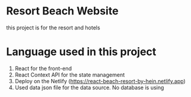 # Resort Beach Website
this project is for the resort and hotels

# Language used in this project
1. React for the front-end
2. React Context API for the state management
3. Deploy on the Netlify (https://react-beach-resort-by-hein.netlify.app)
4. Used data json file for the data source. No database is using
